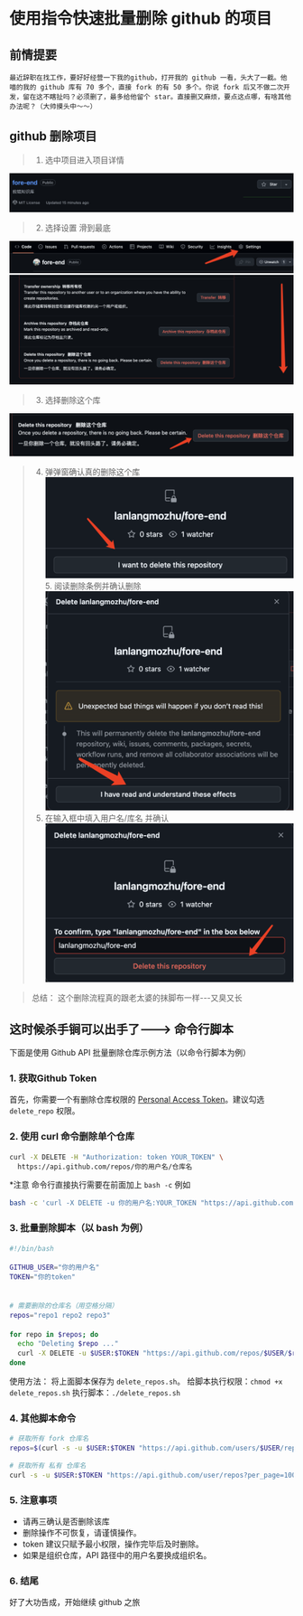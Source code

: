 # 使用指令快速批量删除 github 的项目

## 前情提要
    最近辞职在找工作，要好好经营一下我的github，打开我的 github 一看，头大了一截。他喵的我的 github 库有 70 多个，直接 fork 的有 50 多个。你说 fork 后又不做二次开发，留在这不瞎扯吗？必须删了，最多给他留个 star。直接删又麻烦，要点这点哪，有啥其他办法呢？（大帅摸头中～～）


## github 删除项目

> 1. 选中项目进入项目详情

![](https://raw.githubusercontent.com/lanlangmozhu/picb/main/img/20250514211034740.png)
 >    2. 选择设置 滑到最底

![](https://raw.githubusercontent.com/lanlangmozhu/picb/main/img/20250514211135515.png)
![](https://raw.githubusercontent.com/lanlangmozhu/picb/main/img/20250514211225904.png)
>    3. 选择删除这个库

![](https://raw.githubusercontent.com/lanlangmozhu/picb/main/img/20250514211248358.png)
>    4. 弹弹窗确认真的删除这个库
![](https://raw.githubusercontent.com/lanlangmozhu/picb/main/img/20250514211308043.png)
>     5. 阅读删除条例并确认删除
![](https://raw.githubusercontent.com/lanlangmozhu/picb/main/img/20250514211323740.png)
 >    6. 在输入框中填入用户名/库名 并确认
![](https://raw.githubusercontent.com/lanlangmozhu/picb/main/img/20250514211358251.png)

>    总结： 这个删除流程真的跟老太婆的抹脚布一样---又臭又长

## 这时候杀手锏可以出手了---> 命令行脚本
下面是使用 Github API 批量删除仓库示例方法（以命令行脚本为例）

### 1. 获取Github Token
首先，你需要一个有删除仓库权限的 [Personal Access Token](https://github.com/settings/tokens)。建议勾选 `delete_repo` 权限。

### 2. 使用 curl 命令删除单个仓库

```sh
curl -X DELETE -H "Authorization: token YOUR_TOKEN" \
  https://api.github.com/repos/你的用户名/仓库名
```
*注意 命令行直接执行需要在前面加上 `bash -c`
例如 
```sh
bash -c 'curl -X DELETE -u 你的用户名:YOUR_TOKEN "https://api.github.com/repos/你的用户名/仓库名"'
```
### 3. 批量删除脚本（以 bash 为例）
```sh
#!/bin/bash

GITHUB_USER="你的用户名"
TOKEN="你的token"


# 需要删除的仓库名（用空格分隔）
repos="repo1 repo2 repo3"

for repo in $repos; do
  echo "Deleting $repo ..."
  curl -X DELETE -u $USER:$TOKEN "https://api.github.com/repos/$USER/$repo"
done
```
使用方法：
将上面脚本保存为 `delete_repos.sh`。
给脚本执行权限：`chmod +x delete_repos.sh`
执行脚本：`./delete_repos.sh`

### 4. 其他脚本命令
```sh
# 获取所有 fork 仓库名
repos=$(curl -s -u $USER:$TOKEN "https://api.github.com/users/$USER/repos?per_page=100" | jq -r '.[] | select(.fork==true) | .name')
```
```sh
# 获取所有 私有 仓库名 
curl -s -u $USER:$TOKEN "https://api.github.com/user/repos?per_page=100&visibility=all" | jq -r ".[] | select(.private==true) | .name"
```

### 5. 注意事项

- 请再三确认是否删除该库
- 删除操作不可恢复，请谨慎操作。
- token 建议只赋予最小权限，操作完毕后及时删除。
- 如果是组织仓库，API 路径中的用户名要换成组织名。


### 6. 结尾
好了大功告成，开始继续 github 之旅